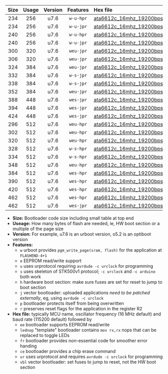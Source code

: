 |Size|Usage|Version|Features|Hex file|
|:-:|:-:|:-:|:-:|:--|
|234|256|u7.6|`w-u-hpr`|[ata6612c_16mhz_19200bps_ur.hex](https://raw.githubusercontent.com/stefanrueger/urboot/main//ata6612c_16mhz_19200bps_ur.hex)|
|234|256|u7.6|`w-u-jpr`|[ata6612c_16mhz_19200bps_ur_vbl.hex](https://raw.githubusercontent.com/stefanrueger/urboot/main//ata6612c_16mhz_19200bps_ur_vbl.hex)|
|240|256|u7.6|`w-u-hpr`|[ata6612c_16mhz_19200bps_lednop_ur.hex](https://raw.githubusercontent.com/stefanrueger/urboot/main//ata6612c_16mhz_19200bps_lednop_ur.hex)|
|240|256|u7.6|`w-u-jpr`|[ata6612c_16mhz_19200bps_lednop_ur_vbl.hex](https://raw.githubusercontent.com/stefanrueger/urboot/main//ata6612c_16mhz_19200bps_lednop_ur_vbl.hex)|
|300|320|u7.6|`weu-jpr`|[ata6612c_16mhz_19200bps_ee_ur_vbl.hex](https://raw.githubusercontent.com/stefanrueger/urboot/main//ata6612c_16mhz_19200bps_ee_ur_vbl.hex)|
|306|320|u7.6|`weu-jpr`|[ata6612c_16mhz_19200bps_ee_lednop_ur_vbl.hex](https://raw.githubusercontent.com/stefanrueger/urboot/main//ata6612c_16mhz_19200bps_ee_lednop_ur_vbl.hex)|
|324|384|u7.6|`weu-jpr`|[ata6612c_16mhz_19200bps_ee_lednop_fr_ur_vbl.hex](https://raw.githubusercontent.com/stefanrueger/urboot/main//ata6612c_16mhz_19200bps_ee_lednop_fr_ur_vbl.hex)|
|332|384|u7.6|`w-s-jpr`|[ata6612c_16mhz_19200bps_vbl.hex](https://raw.githubusercontent.com/stefanrueger/urboot/main//ata6612c_16mhz_19200bps_vbl.hex)|
|338|384|u7.6|`w-s-jpr`|[ata6612c_16mhz_19200bps_lednop_vbl.hex](https://raw.githubusercontent.com/stefanrueger/urboot/main//ata6612c_16mhz_19200bps_lednop_vbl.hex)|
|352|384|u7.6|`weu-jpr`|[ata6612c_16mhz_19200bps_ee_lednop_fr_ce_ur_vbl.hex](https://raw.githubusercontent.com/stefanrueger/urboot/main//ata6612c_16mhz_19200bps_ee_lednop_fr_ce_ur_vbl.hex)|
|388|448|u7.6|`wes-jpr`|[ata6612c_16mhz_19200bps_ee_vbl.hex](https://raw.githubusercontent.com/stefanrueger/urboot/main//ata6612c_16mhz_19200bps_ee_vbl.hex)|
|394|448|u7.6|`wes-jpr`|[ata6612c_16mhz_19200bps_ee_lednop_vbl.hex](https://raw.githubusercontent.com/stefanrueger/urboot/main//ata6612c_16mhz_19200bps_ee_lednop_vbl.hex)|
|424|448|u7.6|`wes-jpr`|[ata6612c_16mhz_19200bps_ee_lednop_fr_vbl.hex](https://raw.githubusercontent.com/stefanrueger/urboot/main//ata6612c_16mhz_19200bps_ee_lednop_fr_vbl.hex)|
|296|512|u7.6|`weu-hpr`|[ata6612c_16mhz_19200bps_ee_ur.hex](https://raw.githubusercontent.com/stefanrueger/urboot/main//ata6612c_16mhz_19200bps_ee_ur.hex)|
|302|512|u7.6|`weu-hpr`|[ata6612c_16mhz_19200bps_ee_lednop_ur.hex](https://raw.githubusercontent.com/stefanrueger/urboot/main//ata6612c_16mhz_19200bps_ee_lednop_ur.hex)|
|320|512|u7.6|`weu-hpr`|[ata6612c_16mhz_19200bps_ee_lednop_fr_ur.hex](https://raw.githubusercontent.com/stefanrueger/urboot/main//ata6612c_16mhz_19200bps_ee_lednop_fr_ur.hex)|
|328|512|u7.6|`w-s-hpr`|[ata6612c_16mhz_19200bps.hex](https://raw.githubusercontent.com/stefanrueger/urboot/main//ata6612c_16mhz_19200bps.hex)|
|334|512|u7.6|`w-s-hpr`|[ata6612c_16mhz_19200bps_lednop.hex](https://raw.githubusercontent.com/stefanrueger/urboot/main//ata6612c_16mhz_19200bps_lednop.hex)|
|348|512|u7.6|`weu-hpr`|[ata6612c_16mhz_19200bps_ee_lednop_fr_ce_ur.hex](https://raw.githubusercontent.com/stefanrueger/urboot/main//ata6612c_16mhz_19200bps_ee_lednop_fr_ce_ur.hex)|
|384|512|u7.6|`wes-hpr`|[ata6612c_16mhz_19200bps_ee.hex](https://raw.githubusercontent.com/stefanrueger/urboot/main//ata6612c_16mhz_19200bps_ee.hex)|
|390|512|u7.6|`wes-hpr`|[ata6612c_16mhz_19200bps_ee_lednop.hex](https://raw.githubusercontent.com/stefanrueger/urboot/main//ata6612c_16mhz_19200bps_ee_lednop.hex)|
|420|512|u7.6|`wes-hpr`|[ata6612c_16mhz_19200bps_ee_lednop_fr.hex](https://raw.githubusercontent.com/stefanrueger/urboot/main//ata6612c_16mhz_19200bps_ee_lednop_fr.hex)|
|462|512|u7.6|`wes-hpr`|[ata6612c_16mhz_19200bps_ee_lednop_fr_ce.hex](https://raw.githubusercontent.com/stefanrueger/urboot/main//ata6612c_16mhz_19200bps_ee_lednop_fr_ce.hex)|
|462|512|u7.6|`wes-jpr`|[ata6612c_16mhz_19200bps_ee_lednop_fr_ce_vbl.hex](https://raw.githubusercontent.com/stefanrueger/urboot/main//ata6612c_16mhz_19200bps_ee_lednop_fr_ce_vbl.hex)|

- **Size:** Bootloader code size including small table at top end
- **Useage:** How many bytes of flash are needed, ie, HW boot section or a multiple of the page size
- **Version:** For example, u7.6 is an urboot version, o5.2 is an optiboot version
- **Features:**
  + `w` urboot provides `pgm_write_page(sram, flash)` for the application at `FLASHEND-4+1`
  + `e` EEPROM read/write support
  + `u` uses urprotocol requiring `avrdude -c urclock` for programming
  + `s` uses skeleton of STK500v1 protocol; `-c urclock` and `-c arduino` both work
  + `h` hardware boot section: make sure fuses are set for reset to jump to boot section
  + `j` vector bootloader: uploaded applications *need to be patched externally*, eg, using `avrdude -c urclock`
  + `p` bootloader protects itself from being overwritten
  + `r` preserves reset flags for the application in the register R2
- **Hex file:** typically MCU name, oscillator frequency (16 MHz default) and baud rate (115200 default) followed by
  + `ee` bootloader supports EEPROM read/write
  + `lednop` "template" bootloader contains `mov rx,rx` nops that can be replaced to toggle LEDs
  + `fr` bootloader provides non-essential code for smoother error handing
  + `ce` bootloader provides a chip erase command
  + `ur` uses urprotocol and requires `avrdude -c urclock` for programming
  + `vbl` vector bootloader: set fuses to jump to reset, not the HW boot section
